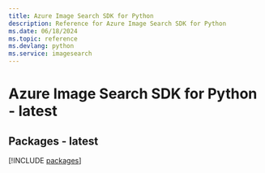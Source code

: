 ```yaml
---
title: Azure Image Search SDK for Python
description: Reference for Azure Image Search SDK for Python
ms.date: 06/18/2024
ms.topic: reference
ms.devlang: python
ms.service: imagesearch
---
```

# Azure Image Search SDK for Python - latest
## Packages - latest
[!INCLUDE [packages](image-search-index.md)]